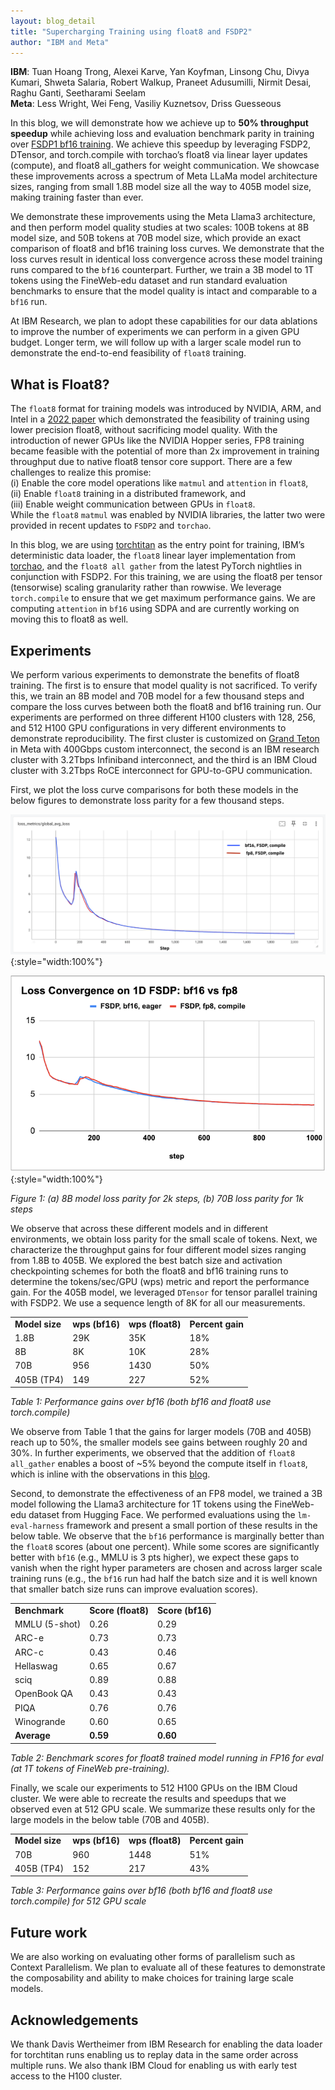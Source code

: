 ```yaml
---
layout: blog_detail
title: "Supercharging Training using float8 and FSDP2"
author: "IBM and Meta"
---
```


**IBM**: Tuan Hoang Trong, Alexei Karve, Yan Koyfman, Linsong Chu, Divya Kumari, Shweta Salaria, Robert Walkup, Praneet Adusumilli, Nirmit Desai, Raghu Ganti, Seetharami Seelam  
**Meta**: Less Wright, Wei Feng, Vasiliy Kuznetsov, Driss Guesseous

In this blog, we will demonstrate how we achieve up to **50% throughput speedup** while achieving loss and evaluation benchmark parity in training over [FSDP1 bf16 training](https://pytorch.org/blog/maximizing-training-throughput/). We achieve this speedup by leveraging FSDP2, DTensor, and torch.compile with torchao’s float8 via linear layer updates (compute), and float8 all_gathers for weight communication. We showcase these improvements across a spectrum of Meta LLaMa model architecture sizes, ranging from small 1.8B model size all the way to 405B model size, making training faster than ever.

We demonstrate these improvements using the Meta Llama3 architecture, and then perform model quality studies at two scales: 100B tokens at 8B model size, and 50B tokens at 70B model size, which provide an exact comparison of float8 and bf16 training loss curves. We demonstrate that the loss curves result in identical loss convergence across these model training runs compared to the `bf16` counterpart. Further, we train a 3B model to 1T tokens using the FineWeb-edu dataset and run standard evaluation benchmarks to ensure that the model quality is intact and comparable to a `bf16` run.

At IBM Research, we plan to adopt these capabilities for our data ablations to improve the number of experiments we can perform in a given GPU budget. Longer term, we will follow up with a larger scale model run to demonstrate the end-to-end feasibility of `float8` training.


## What is Float8?  

The `float8` format for training models was introduced by NVIDIA, ARM, and Intel in a [2022 paper](https://arxiv.org/abs/2209.05433) which demonstrated the feasibility of training using lower precision float8, without sacrificing model quality. With the introduction of newer GPUs like the NVIDIA Hopper series, FP8 training became feasible with the potential of more than 2x improvement in training throughput due to native float8 tensor core support. There are a few challenges to realize this promise:  \
(i) Enable the core model operations like `matmul` and `attention` in `float8`,  \
(ii) Enable `float8` training in a distributed framework, and  \
(iii) Enable weight communication between GPUs in `float8`.  \
While the `float8` `matmul` was enabled by NVIDIA libraries, the latter two were provided in recent updates to `FSDP2` and `torchao`.

In this blog, we are using [torchtitan](https://github.com/pytorch/torchtitan) as the entry point for training, IBM’s deterministic data loader, the <code>float8</code> linear layer implementation from [torchao](https://www.google.com/url?q=https://github.com/pytorch/ao/tree/main/torchao/float8&sa=D&source=docs&ust=1730743084184771&usg=AOvVaw21FdkNG452P-nDIO-hIwcW), and the <code>float8 all gather</code> from the latest PyTorch nightlies in conjunction with FSDP2. For this training, we are using the float8  per tensor (tensorwise) scaling granularity rather than rowwise. We leverage <code>torch.compile</code> to ensure that we get maximum performance gains. We are computing <code>attention</code> in <code>bf16</code> using SDPA and are currently working on moving this to float8 as well.


## Experiments

We perform various experiments to demonstrate the benefits of float8 training. The first is to ensure that model quality is not sacrificed. To verify this, we train an 8B model and 70B model for a few thousand steps and compare the loss curves between both the float8 and bf16 training run. Our experiments are performed on three different H100 clusters with 128, 256, and 512 H100 GPU configurations in very different environments to demonstrate reproducibility. The first cluster is customized on [Grand Teton](https://engineering.fb.com/2024/03/12/data-center-engineering/building-metas-genai-infrastructure/) in Meta with 400Gbps custom interconnect, the second is an IBM research cluster with 3.2Tbps Infiniband interconnect, and the third is an IBM Cloud cluster with 3.2Tbps RoCE interconnect for GPU-to-GPU communication. 


First, we plot the loss curve comparisons for both these models in the below figures to demonstrate loss parity for a few thousand steps.


![Figure 1: (a) 8B model loss parity for 2k steps, (b) 70B loss parity for 1k steps](/assets/images/training-using-float8-fsdp2/fg1.png){:style="width:100%"}



![Figure 1: (a) 8B model loss parity for 2k steps, (b) 70B loss parity for 1k steps](/assets/images/training-using-float8-fsdp2/fg2.png){:style="width:100%"}


*Figure 1: (a) 8B model loss parity for 2k steps, (b) 70B loss parity for 1k steps*

We observe that across these different models and in different environments, we obtain loss parity for the small scale of tokens. Next, we characterize the throughput gains for four different model sizes ranging from 1.8B to 405B. We explored the best batch size and activation checkpointing schemes for both the float8 and bf16 training runs to determine the tokens/sec/GPU (wps) metric and report the performance gain. For the 405B model, we leveraged `DTensor` for tensor parallel training with FSDP2. We use a sequence length of 8K for all our measurements.


<table class="table table-bordered">
  <tr>
   <td><strong>Model size</strong>
   </td>
   <td><strong>wps (bf16) </strong>
   </td>
   <td><strong>wps (float8)</strong>
   </td>
   <td><strong>Percent gain</strong>
   </td>
  </tr>
  <tr>
   <td>1.8B
   </td>
   <td>29K
   </td>
   <td>35K
   </td>
   <td>18%
   </td>
  </tr>
  <tr>
   <td>8B
   </td>
   <td>8K
   </td>
   <td>10K
   </td>
   <td>28%
   </td>
  </tr>
  <tr>
   <td>70B
   </td>
   <td>956
   </td>
   <td>1430
   </td>
   <td>50%
   </td>
  </tr>
  <tr>
   <td>405B (TP4)
   </td>
   <td>149
   </td>
   <td>227
   </td>
   <td>52%
   </td>
  </tr>
</table>


*Table 1: Performance gains over bf16 (both bf16 and float8 use torch.compile)*

We observe from Table 1 that the gains for larger models (70B and 405B) reach up to 50%, the smaller models see gains between roughly 20 and 30%. In further experiments, we observed that the addition of `float8` `all_gather` enables a boost of ~5% beyond the compute itself in `float8`, which is inline with the observations in this [blog](https://aws.amazon.com/blogs/machine-learning/efficient-pre-training-of-llama-3-like-model-architectures-using-torchtitan-on-amazon-sagemaker/).

Second, to demonstrate the effectiveness of an FP8 model, we trained a 3B model following the Llama3 architecture for 1T tokens using the FineWeb-edu dataset from Hugging Face. We performed evaluations using the `lm-eval-harness` framework and present a small portion of these results in the below table. We observe that the `bf16` performance is marginally better than the `float8` scores (about one percent). While some scores are significantly better with `bf16` (e.g., MMLU is 3 pts higher), we expect these gaps to vanish when the right hyper parameters are chosen and across larger scale training runs (e.g., the `bf16` run had half the batch size and it is well known that smaller batch size runs can improve evaluation scores).


<table class="table table-bordered">
  <tr>
   <td><strong>Benchmark</strong>
   </td>
   <td><strong>Score (float8)</strong>
   </td>
   <td><strong>Score (bf16)</strong>
   </td>
  </tr>
  <tr>
   <td>MMLU (5-shot)
   </td>
   <td>0.26
   </td>
   <td>0.29
   </td>
  </tr>
  <tr>
   <td>ARC-e
   </td>
   <td>0.73
   </td>
   <td>0.73
   </td>
  </tr>
  <tr>
   <td>ARC-c
   </td>
   <td>0.43
   </td>
   <td>0.46
   </td>
  </tr>
  <tr>
   <td>Hellaswag
   </td>
   <td>0.65
   </td>
   <td>0.67
   </td>
  </tr>
  <tr>
   <td>sciq
   </td>
   <td>0.89
   </td>
   <td>0.88
   </td>
  </tr>
  <tr>
   <td>OpenBook QA
   </td>
   <td>0.43
   </td>
   <td>0.43
   </td>
  </tr>
  <tr>
   <td>PIQA
   </td>
   <td>0.76
   </td>
   <td>0.76
   </td>
  </tr>
  <tr>
   <td>Winogrande
   </td>
   <td>0.60
   </td>
   <td>0.65
   </td>
  </tr>
  <tr>
   <td><strong>Average</strong>
   </td>
   <td><strong>0.59</strong>
   </td>
   <td><strong>0.60</strong>
   </td>
  </tr>
</table>


*Table 2: Benchmark scores for float8 trained model running in FP16 for eval (at 1T tokens of FineWeb pre-training).*

Finally, we scale our experiments to 512 H100 GPUs on the IBM Cloud cluster. We were able to recreate the results and speedups that we observed even at 512 GPU scale. We summarize these results only for the large models in the below table (70B and 405B).


<table class="table table-bordered">
  <tr>
   <td><strong>Model size</strong>
   </td>
   <td><strong>wps (bf16) </strong>
   </td>
   <td><strong>wps (float8)</strong>
   </td>
   <td><strong>Percent gain</strong>
   </td>
  </tr>
  <tr>
   <td>70B
   </td>
   <td>960
   </td>
   <td>1448
   </td>
   <td>51%
   </td>
  </tr>
  <tr>
   <td>405B (TP4)
   </td>
   <td>152
   </td>
   <td>217
   </td>
   <td>43%
   </td>
  </tr>
</table>


*Table 3: Performance gains over bf16 (both bf16 and float8 use torch.compile) for 512 GPU scale*


## Future work

We are also working on evaluating other forms of parallelism such as Context Parallelism. We plan to evaluate all of these features to demonstrate the composability and ability to make choices for training large scale models.


## Acknowledgements

We thank Davis Wertheimer from IBM Research for enabling the data loader for torchtitan runs enabling us to replay data in the same order across multiple runs. We also thank IBM Cloud for enabling us with early test access to the H100 cluster.